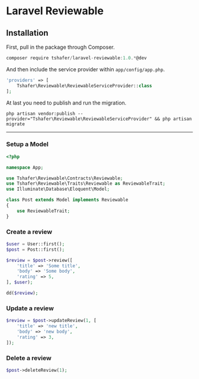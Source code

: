 # Laravel Reviewable

## Installation

First, pull in the package through Composer.

```js
composer require tshafer/laravel-reviewable:1.0.*@dev
```

And then include the service provider within `app/config/app.php`.

```php
'providers' => [
    Tshafer\Reviewable\ReviewableServiceProvider::class
];
```

At last you need to publish and run the migration.
```
php artisan vendor:publish --provider="Tshafer\Reviewable\ReviewableServiceProvider" && php artisan migrate
```

-----

### Setup a Model
```php
<?php

namespace App;

use Tshafer\Reviewable\Contracts\Reviewable;
use Tshafer\Reviewable\Traits\Reviewable as ReviewableTrait;
use Illuminate\Database\Eloquent\Model;

class Post extends Model implements Reviewable
{
    use ReviewableTrait;
}
```

### Create a review
```php
$user = User::first();
$post = Post::first();

$review = $post->review([
    'title' => 'Some title',
    'body' => 'Some body',
    'rating' => 5,
], $user);

dd($review);
```

### Update a review
```php
$review = $post->updateReview(1, [
    'title' => 'new title',
    'body' => 'new body',
    'rating' => 3,
]);
```

### Delete a review
```php
$post->deleteReview(1);
```
